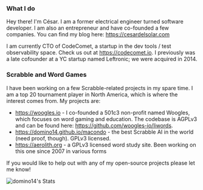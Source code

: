 <!--
**domino14/domino14** is a ✨ _special_ ✨ repository because its `README.md` (this file) appears on your GitHub profile.

Here are some ideas to get you started:

- 🔭 I’m currently working on ...
- 🌱 I’m currently learning ...
- 👯 I’m looking to collaborate on ...
- 🤔 I’m looking for help with ...
- 💬 Ask me about ...
- 📫 How to reach me: ...
- 😄 Pronouns: ...
- ⚡ Fun fact: ...
-->

### What I do

Hey there! I'm César. I am a former electrical engineer turned software developer. I am also an entrepreneur and have co-founded a few companies. You can find my blog here: https://cesardelsolar.com

I am currently CTO of CodeComet, a startup in the dev tools / test observability space. Check us out at https://codecomet.io. I previously was a late cofounder at a YC startup named Leftronic; we were acquired in 2014.

### Scrabble and Word Games

I have been working on a few Scrabble-related projects in my spare time. I am a top 20 tournament player in North America, which is where the interest comes from. My projects are:

- https://woogles.io - I co-founded a 501c3 non-profit named Woogles, which focuses on word gaming and education. The codebase is AGPLv3 and can be found here: https://github.com/woogles-io/liwords.
- https://domino14.github.io/macondo - the best Scrabble AI in the world (need proof, though). GPLv3 licensed.
- https://aerolith.org - a GPLv3 licensed word study site. Been working on this one since 2007 in various forms

If you would like to help out with any of my open-source projects please let me know!

![domino14's Stats](https://github-readme-stats.vercel.app/api?username=domino14&theme=vue-dark&show_icons=true&hide_border=true&count_private=true)
